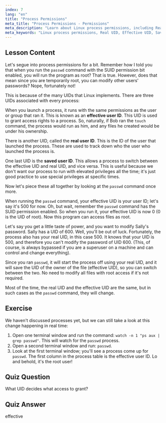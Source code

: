 ```yaml
---
index: 7
lang: "en"
title: "Process Permissions"
meta_title: "Process Permissions - Permissions"
meta_description: "Learn about Linux process permissions, including Real, Effective, and Saved User IDs. Understand how UIDs impact security and command execution. Start learning today!"
meta_keywords: "Linux process permissions, Real UID, Effective UID, Saved UID, Linux security, passwd command, Linux tutorial, beginner Linux"
---
```


## Lesson Content

Let's segue into process permissions for a bit. Remember how I told you that when you run the `passwd` command with the SUID permission bit enabled, you will run the program as root? That is true. However, does that mean since you are temporarily root, you can modify other users' passwords? Nope, fortunately not!

This is because of the many UIDs that Linux implements. There are three UIDs associated with every process:

When you launch a process, it runs with the same permissions as the user or group that ran it. This is known as an **effective user ID**. This UID is used to grant access rights to a process. So, naturally, if Bob ran the `touch` command, the process would run as him, and any files he created would be under his ownership.

There is another UID, called the **real user ID**. This is the ID of the user that launched the process. These are used to track down who the user who launched the process is.

One last UID is the **saved user ID**. This allows a process to switch between the effective UID and real UID, and vice versa. This is useful because we don't want our process to run with elevated privileges all the time; it's just good practice to use special privileges at specific times.

Now let's piece these all together by looking at the `passwd` command once more.

When running the `passwd` command, your effective UID is your user ID; let's say it's 500 for now. Oh, but wait, remember the `passwd` command has the SUID permission enabled. So when you run it, your effective UID is now 0 (0 is the UID of root). Now this program can access files as root.

Let's say you get a little taste of power, and you want to modify Sally's password. Sally has a UID of 600. Well, you'll be out of luck. Fortunately, the process also has your real UID, in this case 500. It knows that your UID is 500, and therefore you can't modify the password of UID 600. (This, of course, is always bypassed if you are a superuser on a machine and can control and change everything).

Since you ran `passwd`, it will start the process off using your real UID, and it will save the UID of the owner of the file (effective UID), so you can switch between the two. No need to modify all files with root access if it's not required.

Most of the time, the real UID and the effective UID are the same, but in such cases as the `passwd` command, they will change.

## Exercise

We haven't discussed processes yet, but we can still take a look at this change happening in real time:

1. Open one terminal window and run the command: `watch -n 1 "ps aux | grep passwd"`. This will watch for the `passwd` process.
2. Open a second terminal window and run: `passwd`.
3. Look at the first terminal window; you'll see a process come up for `passwd`. The first column in the process table is the effective user ID. Lo and behold, it's the root user!

## Quiz Question

What UID decides what access to grant?

## Quiz Answer

effective
